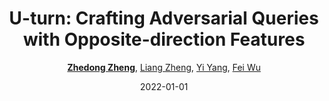 ---
title: "U-turn: Crafting Adversarial Queries with Opposite-direction Features"
collection: publications
permalink: /publication/U-turn-C2022
date: 2022-01-01
doi: 
keywords: 
venue: 'International Journal of Computer Vision (IJCV)'
paperurl: 'https://zdzheng.xyz/files/IJCV_Retrieval_Robustness_CameraReady.pdf'
blog: 'https://zhuanlan.zhihu.com/p/593319732'
code: 'https://github.com/layumi/U_turn'
author: '<strong><a href="https://zdzheng.xyz/authors/Zhedong-Zheng" class="author">Zhedong Zheng</a></strong>, <a href="https://zdzheng.xyz/authors/Liang-Zheng" class="author">Liang Zheng</a>, <a href="https://zdzheng.xyz/authors/Yi-Yang" class="author">Yi Yang</a>, <a href="https://zdzheng.xyz/authors/Fei-Wu" class="author">Fei Wu</a>'
citation: ' Zhedong Zheng,  Liang Zheng,  Yi Yang,  Fei Wu, &quot;U-turn: Crafting Adversarial Queries with Opposite-direction Features.&quot; International Journal of Computer Vision (IJCV), 2022.'
pub_year: '2022'
bib: >
    @article{zheng2022query,  <br>    author = "Zheng, Zhedong and Zheng, Liang and Yang, Yi and Wu, Fei",  <br>    title = "U-turn: Crafting Adversarial Queries with Opposite-direction Features",  <br>    journal = "International Journal of Computer Vision (IJCV)",  <br>    url = "https://zdzheng.xyz/files/IJCV\_Retrieval\_Robustness\_CameraReady.pdf",  <br>    code = "https://github.com/layumi/U\_turn",  <br>    blog = "https://zhuanlan.zhihu.com/p/593319732",  <br>    year = "2022"
    }

---